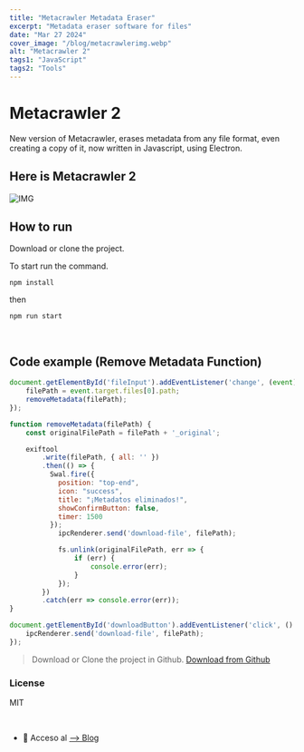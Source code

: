 ```yaml
---
title: "Metacrawler Metadata Eraser"
excerpt: "Metadata eraser software for files"
date: "Mar 27 2024"
cover_image: "/blog/metacrawlerimg.webp"
alt: "Metacrawler 2"
tags1: "JavaScript"
tags2: "Tools"
---
```


# Metacrawler 2

New version of Metacrawler, erases metadata from any file format, even creating a copy of it, now written in Javascript, using Electron.

## Here is Metacrawler 2

![IMG](https://i.ibb.co/kqjLPSd/metacrawlerr.png)

## How to run

Download or clone the project.

To start run the command.

`npm install`

then

`npm run start`

&nbsp;

## Code example (Remove Metadata Function)

```javascript
document.getElementById('fileInput').addEventListener('change', (event) => {
    filePath = event.target.files[0].path;
    removeMetadata(filePath);
});

function removeMetadata(filePath) {
    const originalFilePath = filePath + '_original';

    exiftool
        .write(filePath, { all: '' })
        .then(() => {
          Swal.fire({
            position: "top-end",
            icon: "success",
            title: "¡Metadatos eliminados!",
            showConfirmButton: false,
            timer: 1500
          });
            ipcRenderer.send('download-file', filePath);

            fs.unlink(originalFilePath, err => {
                if (err) {
                    console.error(err);
                }
            });
        })
        .catch(err => console.error(err));
}

document.getElementById('downloadButton').addEventListener('click', () => {
    ipcRenderer.send('download-file', filePath);
});
```

> Download or Clone the project in Github.
[Download from Github](https://github.com/Rawierdt/metacrawler)

### License

MIT

&nbsp;

- 💜 Acceso al [--> Blog](https://rawier.vercel.app/es/blog/)